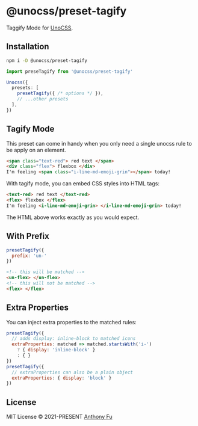 # @unocss/preset-tagify

Taggify Mode for [UnoCSS](https://github.com/unocss/unocss).

## Installation

```bash
npm i -D @unocss/preset-tagify
```

```ts
import preseTagify from '@unocss/preset-tagify'

Unocss({
  presets: [
    presetTagify({ /* options */ }),
    // ...other presets
  ],
})
```

## Tagify Mode

This preset can come in handy when you only need a single unocss rule to be apply on an element.

```html
<span class="text-red"> red text </span>
<div class="flex"> flexbox </div>
I'm feeling <span class="i-line-md-emoji-grin"></span> today!
```

With tagify mode, you can embed CSS styles into HTML tags:

```html
<text-red> red text </text-red>
<flex> flexbox </flex>
I'm feeling <i-line-md-emoji-grin> </i-line-md-emoji-grin> today!
```

The HTML above works exactly as you would expect.

## With Prefix

```js
presetTagify({
  prefix: 'un-'
})
```

```html
<!-- this will be matched -->
<un-flex> </un-flex>
<!-- this will not be matched -->
<flex> </flex>
```

## Extra Properties

You can inject extra properties to the matched rules:

```js
presetTagify({
  // adds display: inline-block to matched icons
  extraProperties: matched => matched.startsWith('i-')
    ? { display: 'inline-block' }
    : { }
})
presetTagify({
  // extraProperties can also be a plain object
  extraProperties: { display: 'block' }
})
```

## License

MIT License &copy; 2021-PRESENT [Anthony Fu](https://github.com/antfu)
